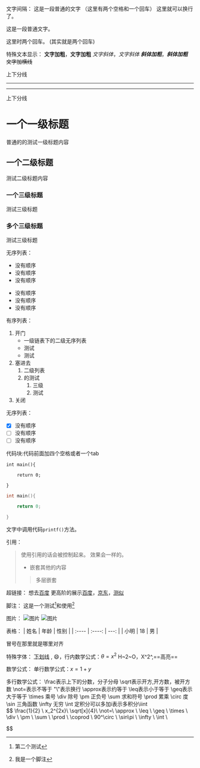 文字间隔：
这是一段普通的文字  （这里有两个空格和一个回车）
这里就可以换行了。

这是一段普通文字。

这里时两个回车。  (其实就是两个回车)

特殊文本显示：
**文字加粗**，__文字加粗__
*文字斜体*，_文字斜体_
***斜体加粗***，___斜体加粗___
~~文字加横线~~

上下分线
***
---
上下分线

# 一个一级标题
普通的的测试一级标题内容
## 一个二级标题
测试二级标题内容
### 一个三级标题
测试三级标题
### 多个三级标题
测试三级标题

无序列表：
* 没有顺序
* 没有顺序
* 没有顺序
- 没有顺序
- 没有顺序
- 没有顺序

有序列表：
1. 开门
   * 一级链表下的二级无序列表
   * 测试
   * 测试
2. 塞进去
   1. 二级列表
   2. 的测试
        1. 三级
        2. 测试
3. 关闭

无序列表：

* [x] 没有顺序
* [ ] 没有顺序
* [ ] 没有顺序

代码块:代码前面加四个空格或者一个tab

    int main(){

        return 0;

    }

```c
int main(){

    return 0;

}
```

文字中调用代码`printf()`方法。

引用：
> 使用引用的话会被控制起来。
> 效果会一样的。
> * 嵌套其他的内容
> > 多层嵌套

超链接：
想去[百度](baidu.com "一个搜索网站")
更高阶的展示[百度][a]，[京东][b]，[测似][c]

[a]:baidu.com "一个搜索引擎"
[b]:jingdong.com "一个购物网站"
[c]:ceshi.com "纯测试"

脚注：
这是一个测试[^2]和使用[^1]

[^1]:我是一个脚注
[^2]:第二个测试

图片：
![图片](https://www.baidu.com/img/bd_logo1.png?where=super "百度搜索")
![图片][p]

[p]:https://www.baidu.com/img/bd_logo1.png?where=super "百度搜索"

表格：
| 姓名 | 年龄 | 性别 |
| :---- | :----: | ---: |
| 小明 | 18 | 男 |

冒号在那里就是哪里对齐

特殊字体：
<u>下划线</u> , :smile:，行内数学公式：$\theta=x^2$
H~2~O，X^2^,==高亮==

数学公式：
单行数学公式：$x = 1 + y$

多行数学公式：
\frac表示上下的分数，分子分母
\sqrt表示开方,开方数，被开方数
\not=表示不等于
"\\"表示换行
\approx表示约等于
\leq表示小于等于
\geq表示大于等于
\times 乘号
\div 除号
\pm 正负号
\sum 求和符号
\prod 累乘
\circ 度
\sin 三角函数
\infty 无穷
\int 定积分可以多加i表示多积分\iint
\
$$
\frac{1}{2} \\
x_2^{2x}\\
\sqrt[x]{4}\\
\not=\\
\approx \\
\leq \\
\geq \\
\times \\
\div \\
\pm \\
\sum \\
\prod \\
\coprod \\
90^\circ \\
\sin\pi \\
\infty \\
\int \\

$$